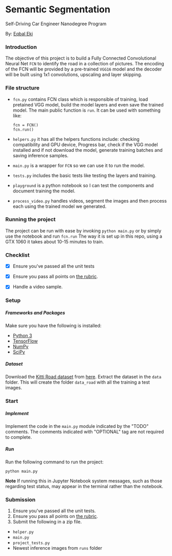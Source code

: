# Semantic Segmentation
Self-Driving Car Engineer Nanodegree Program

By: [Eqbal Eki](http://www.eqbalq.com)

### Introduction

The objective of this project is to build a Fully Connected Convolutional Neural Net `FCN` to identify the road in a collection of pictures. The encoding of the FCN will be provided by a pre-trained `VGG16` model and the decoder will be built using 1x1 convolutions, upscaling and layer skipping.


### File structure

- `fcn.py` contains FCN class which is responsible of training, load pretained VGG model, build the model layers and even save the trained model. The main public function is `run`. It can be used with something like:

	```
    fcn = FCN()
    fcn.run()

	``` 
- `helpers.py` it has all the helpers functions include: checking compatibility and GPU device, Progress bar, check if the VGG model installed and if not download the model, generate training batches and saving inference samples.

- `main.py` is a wrapper for `FCN` so we can use it to run the model. 

- `tests.py` includes the basic tests like testing the layers and training.

- `playground` is a python notebook so I can test the components and document training the model. 

- `process_video.py` handles videos, segment the images and then process each using the trained model we generated. 

### Running the project
The project can be run with ease by invoking `python main.py` or by simply use the notebook and run `fcn.run` The way it is set up in this repo, using a GTX 1060 it takes about 10-15 minutes to train.


### Checklist
- [x] Ensure you've passed all the unit tests
- [x] Ensure you pass all points on [the rubric](https://review.udacity.com/#!/rubrics/989/view).
- [x] Handle a video sample.


### Setup
##### Frameworks and Packages
Make sure you have the following is installed:
 - [Python 3](https://www.python.org/)
 - [TensorFlow](https://www.tensorflow.org/)
 - [NumPy](http://www.numpy.org/)
 - [SciPy](https://www.scipy.org/)
##### Dataset
Download the [Kitti Road dataset](http://www.cvlibs.net/datasets/kitti/eval_road.php) from [here](http://www.cvlibs.net/download.php?file=data_road.zip).  Extract the dataset in the `data` folder.  This will create the folder `data_road` with all the training a test images.

### Start
##### Implement
Implement the code in the `main.py` module indicated by the "TODO" comments.
The comments indicated with "OPTIONAL" tag are not required to complete.
##### Run
Run the following command to run the project:
```
python main.py
```
**Note** If running this in Jupyter Notebook system messages, such as those regarding test status, may appear in the terminal rather than the notebook.

### Submission
1. Ensure you've passed all the unit tests.
2. Ensure you pass all points on [the rubric](https://review.udacity.com/#!/rubrics/989/view).
3. Submit the following in a zip file.
 - `helper.py`
 - `main.py`
 - `project_tests.py`
 - Newest inference images from `runs` folder
